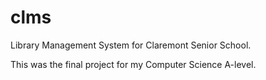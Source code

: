 # clms
Library Management System for Claremont Senior School.

This was the final project for my Computer Science A-level.


